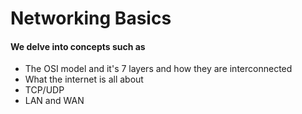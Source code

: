 # Networking Basics
#### We delve into concepts such as
- The OSI model and it's 7 layers and how they are interconnected
- What the internet is all about
- TCP/UDP
- LAN and WAN
